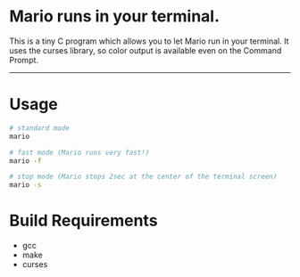 # Mario runs in your terminal.
This is a tiny C program which allows you to let Mario run in your terminal.
It uses the curses library, so color output is available even on the Command Prompt.

---

# Usage
```bash
# standard mode
mario

# fast mode (Mario runs very fast!)
mario -f

# stop mode (Mario stops 2sec at the center of the terminal screen)
mario -s
```

# Build Requirements
- gcc
- make
- curses
